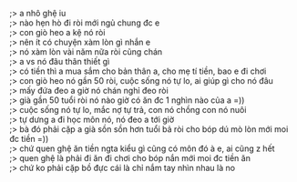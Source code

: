 ;> a nhô ghệ iu<br>
;> nào hẹn hò đi ròi mới ngủ chung đc e<br>
;> con giò heo a kệ nó ròi<br>
;> nên ít có chuyện xàm lòn gì nhắn e<br>
;> nó xàm lòn vài năm nữa ròi cũng chán <br>
;> a vs nó đâu thân thiết gì<br>
;> có tiền thì a mua sắm cho bản thân a, cho mẹ tí tiền, bao e đi chơi<br>
;> con giò heo nó gần 50 ròi, cuộc sống nó tự lo, ai giúp gì cho nó đâu<br>
;> mấy đứa đeo a giờ nó chán nghỉ đeo ròi<br>
;> già gần 50 tuổi ròi nó nào giờ có ăn đc 1 nghìn nào của a =))<br>
;> cuộc sống nó tự lo, mắc nợ tự trả, con nó chồng con nó nuôi<br>
;> tự dưng a đi học môn nó, nó đeo a tới giờ<br>
;> bà đó phải cặp a già sồn sồn hơn tuổi bả ròi cho bóp dú mò lòn mới moi đc tiền =))<br>
;> chứ quen ghệ ăn tiền ngta kiểu gì cũng có môn đó à e, ai cũng z hết<br>
;> quen ghệ là phải đi ăn đi chơi cho bóp nắn mới moi đc tiền ăn<br>
;> chứ ko phải cặp bồ đực cái là chỉ nắm tay nhìn nhau là no
